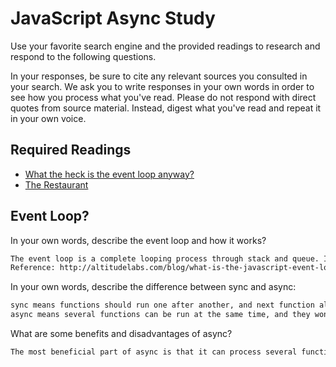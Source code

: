 # JavaScript Async Study

Use your favorite search engine and the provided readings to research and
respond to the following questions.

In your responses, be sure to cite any relevant sources you consulted in your
search. We ask you to write responses in your own words in order to see how you
process what you've read. Please do not respond with direct quotes from source
material. Instead, digest what you've read and repeat it in your own voice.

## Required Readings

-   [What the heck is the event loop anyway?](https://www.youtube.com/watch?v=8aGhZQkoFbQ)
-   [The Restaurant](https://www.codeschool.com/blog/2014/10/30/understanding-node-js/)

## Event Loop?

In your own words, describe the event loop and how it works?

```md
The event loop is a complete looping process through stack and queue. It first runs through all non-blocking I/O and throw those callback functions to web api to respond. But at the same time stack will continue to run through rest of the non-blocking I/O. After web api responds for requests, it throws messages to queue to store and give back to stack. Since JavaScript is single-threaded, functions can only be processed once at a time, so the queue can store many messages that are waiting for stack to be processed.
Reference: http://altitudelabs.com/blog/what-is-the-javascript-event-loop/
```

In your own words, describe the difference between sync and async:

```md
sync means functions should run one after another, and next function always need to wait for previous function finished processing;
async means several functions can be run at the same time, and they won't need to wait for previous function finished processing;
```

What are some benefits and disadvantages of async?

```md
The most beneficial part of async is that it can process several functions at the same time, which is essential for handling heavy traffics; But this can be a problem at sometimes that you want to control processing order of functions.
```
